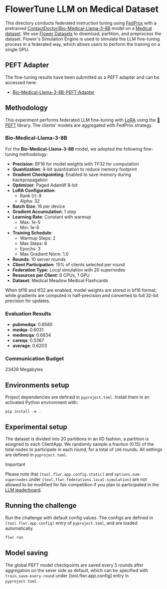 # FlowerTune LLM on Medical Dataset

This directory conducts federated instruction tuning using [FedProx](https://github.com/adap/flower/blob/main/framework/py/flwr/server/strategy/fedprox.py) with a pretrained [ContactDoctor/Bio-Medical-Llama-3-8B](https://huggingface.co/ContactDoctor/Bio-Medical-Llama-3-8B) model on a [Medical dataset](https://huggingface.co/datasets/medalpaca/medical_meadow_medical_flashcards).
We use [Flower Datasets](https://flower.dev/docs/datasets/) to download, partition, and preprocess the dataset.
Flower's Simulation Engine is used to simulate the LLM fine-tuning process in a federated way,
which allows users to perform the training on a single GPU.

## PEFT Adapter

The fine-tuning results have been submitted as a PEFT adapter and can be accessed here:

- [Bio-Medical-Llama-3-8B-PEFT-Adapter](https://github.com/h-jia/BimedLLama/tree/main/flowertune-eval-medical/peft-adapter)

## Methodology

This experiment performs federated LLM fine-tuning with [LoRA](https://arxiv.org/pdf/2106.09685) using the [🤗PEFT](https://huggingface.co/docs/peft/en/index) library.
The clients' models are aggregated with FedProx strategy.

### Bio-Medical-Llama-3-8B

For the **Bio-Medical-Llama-3-8B** model, we adopted the following fine-tuning methodology:

- **Precision**: BF16 for model weights with TF32 for computation
- **Quantization**: 4-bit quantization to reduce memory footprint
- **Gradient Checkpointing**: Enabled to save memory during backpropagation
- **Optimizer**: Paged AdamW 8-bit
- **LoRA Configuration**:
  - Rank (r): 8
  - Alpha: 32
- **Batch Size**: 16 per device
- **Gradient Accumulation**: 1 step
- **Learning Rate**: Constant with warmup
  - Max: 1e-5
  - Min: 1e-6
- **Training Schedule**:
  - Warmup Steps: 2
  - Max Steps: 6
  - Epochs: 3
  - Max Gradient Norm: 1.0
- **Rounds**: 10 server rounds
- **Client Participation**: 15% of clients selected per round
- **Federation Type**: Local simulation with 20 supernodes
- **Resources per Client**: 6 CPUs, 1 GPU
- **Dataset**: Medical Meadow Medical Flashcards

When bf16 and tf32 are enabled, model weights are stored in bf16 format, while gradients are computed in half-precision and converted to full 32-bit precision for updates.

### Evaluation Results

- **pubmedqa**: 0.6580
- **medqa**: 0.6031
- **medmcqa**: 0.6834
- **careqa**: 0.5367
- **average**: 0.6203

### Communication Budget

23428 Megabytes

## Environments setup

Project dependencies are defined in `pyproject.toml`. Install them in an activated Python environment with:

```shell
pip install -e .
```

## Experimental setup

The dataset is divided into 20 partitions in an IID fashion, a partition is assigned to each ClientApp.
We randomly sample a fraction (0.15) of the total nodes to participate in each round, for a total of `100` rounds.
All settings are defined in `pyproject.toml`.

> [!IMPORTANT]
> Please note that `[tool.flwr.app.config.static]` and `options.num-supernodes` under `[tool.flwr.federations.local-simulation]` are not allowed to be modified for fair competition if you plan to participated in the [LLM leaderboard](https://flower.ai/benchmarks/llm-leaderboard).


## Running the challenge

Run the challenge with default config values.
The configs are defined in `[tool.flwr.app.config]` entry of `pyproject.toml`, and are loaded automatically.

```bash
flwr run
```

## Model saving

The global PEFT model checkpoints are saved every 5 rounds after aggregation on the sever side as default, which can be specified with `train.save-every-round` under [tool.flwr.app.config] entry in `pyproject.toml`.